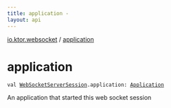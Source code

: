 ```yaml
---
title: application - 
layout: api
---
```


<div class='api-docs-breadcrumbs'><a href="index.html">io.ktor.websocket</a> / <a href="./application.html">application</a></div>

# application

<div class="signature"><code><span class="keyword">val </span><a href="-web-socket-server-session/index.html"><span class="identifier">WebSocketServerSession</span></a><span class="symbol">.</span><span class="identifier">application</span><span class="symbol">: </span><a href="../io.ktor.application/-application/index.html"><span class="identifier">Application</span></a></code></div>

An application that started this web socket session

